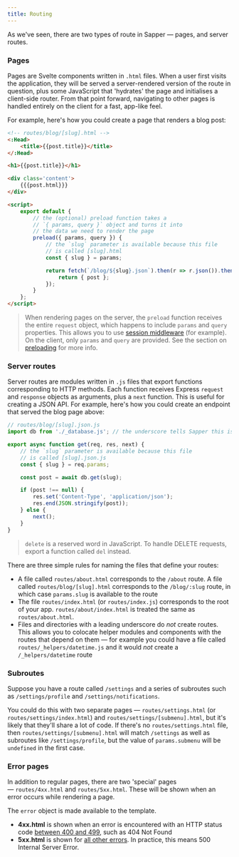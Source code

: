 ```yaml
---
title: Routing
---
```


As we've seen, there are two types of route in Sapper — pages, and server routes.


### Pages

Pages are Svelte components written in `.html` files. When a user first visits the application, they will be served a server-rendered version of the route in question, plus some JavaScript that 'hydrates' the page and initialises a client-side router. From that point forward, navigating to other pages is handled entirely on the client for a fast, app-like feel.

For example, here's how you could create a page that renders a blog post:

```html
<!-- routes/blog/[slug].html -->
<:Head>
	<title>{{post.title}}</title>
</:Head>

<h1>{{post.title}}</h1>

<div class='content'>
	{{{post.html}}}
</div>

<script>
	export default {
		// the (optional) preload function takes a
		// `{ params, query }` object and turns it into
		// the data we need to render the page
		preload({ params, query }) {
			// the `slug` parameter is available because this file
			// is called [slug].html
			const { slug } = params;

			return fetch(`/blog/${slug}.json`).then(r => r.json()).then(post => {
				return { post };
			});
		}
	};
</script>
```

> When rendering pages on the server, the `preload` function receives the entire `request` object, which happens to include `params` and `query` properties. This allows you to use [session middleware](https://github.com/expressjs/session) (for example). On the client, only `params` and `query` are provided. See the section on [preloading](#preloading) for more info.


### Server routes

Server routes are modules written in `.js` files that export functions corresponding to HTTP methods. Each function receives Express `request` and `response` objects as arguments, plus a `next` function. This is useful for creating a JSON API. For example, here's how you could create an endpoint that served the blog page above:

```js
// routes/blog/[slug].json.js
import db from './_database.js'; // the underscore tells Sapper this isn't a route

export async function get(req, res, next) {
	// the `slug` parameter is available because this file
	// is called [slug].json.js
	const { slug } = req.params;

	const post = await db.get(slug);

	if (post !== null) {
		res.set('Content-Type', 'application/json');
		res.end(JSON.stringify(post));
	} else {
		next();
	}
}
```

> `delete` is a reserved word in JavaScript. To handle DELETE requests, export a function called `del` instead.

There are three simple rules for naming the files that define your routes:

* A file called `routes/about.html` corresponds to the `/about` route. A file called `routes/blog/[slug].html` corresponds to the `/blog/:slug` route, in which case `params.slug` is available to the route
* The file `routes/index.html` (or `routes/index.js`) corresponds to the root of your app. `routes/about/index.html` is treated the same as `routes/about.html`.
* Files and directories with a leading underscore do *not* create routes. This allows you to colocate helper modules and components with the routes that depend on them — for example you could have a file called `routes/_helpers/datetime.js` and it would *not* create a `/_helpers/datetime` route



### Subroutes

Suppose you have a route called `/settings` and a series of subroutes such as `/settings/profile` and `/settings/notifications`.

You could do this with two separate pages — `routes/settings.html` (or `routes/settings/index.html`) and `routes/settings/[submenu].html`, but it's likely that they'll share a lot of code. If there's no `routes/settings.html` file, then `routes/settings/[submenu].html` will match `/settings` as well as subroutes like `/settings/profile`, but the value of `params.submenu` will be `undefined` in the first case.



### Error pages

In addition to regular pages, there are two 'special' pages — `routes/4xx.html` and `routes/5xx.html`. These will be shown when an error occurs while rendering a page.

The `error` object is made available to the template.

* **4xx.html** is shown when an error is encountered with an HTTP status code [between 400 and 499](https://en.wikipedia.org/wiki/List_of_HTTP_status_codes#4xx_Client_errors), such as 404 Not Found
* **5xx.html** is shown for [all other errors](https://en.wikipedia.org/wiki/List_of_HTTP_status_codes#5xx_Server_errors). In practice, this means 500 Internal Server Error.
